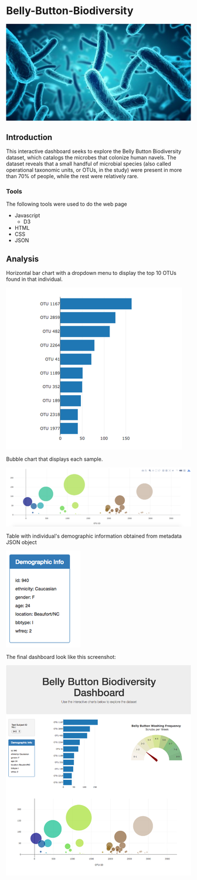 # Belly-Button-Biodiversity

[![](img/bacteria.jpg)]() 

## Introduction

This interactive dashboard seeks to explore the Belly Button Biodiversity dataset, which catalogs the microbes that colonize human navels.
The dataset reveals that a small handful of microbial species (also called operational taxonomic units, or OTUs, in the study) were present in more than 70% of people, while the rest were relatively rare.

### Tools

The following tools were used to do the web page

+ Javascript
    + D3
+ HTML
+ CSS
+ JSON

## Analysis

Horizontal bar chart with a dropdown menu to display the top 10 OTUs found in that individual.

[![](img/2.png)]() 

Bubble chart that displays each sample.

[![](img/3.png)]() 

Table with individual's demographic information obtained from metadata JSON object

[![](img/4.png)]() 

The final dashboard look like this screenshot:

[![](img/1.png)]() 

